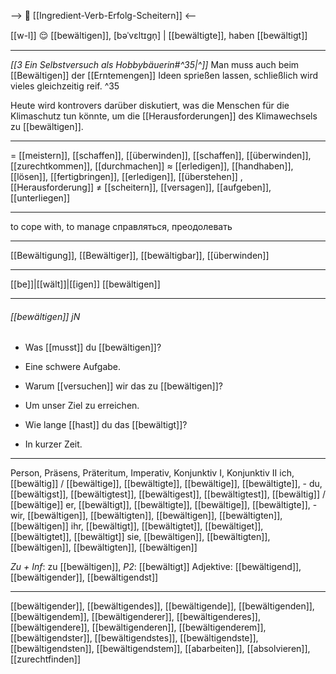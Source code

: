 --> 🧗 [[Ingredient-Verb-Erfolg-Scheitern]] <--

[[w-l]] 😌 [[bewältigen]], [bəˈvɛltɪɡn̩] | [[bewältigte]], haben [[bewältigt]]

---
*[[3  Ein Selbstversuch als Hobbybäuerin#^35|^]]* Man muss auch beim [[Bewältigen]] der [[Erntemengen]] Ideen sprießen lassen, schließlich wird vieles gleichzeitig reif. ^35


Heute wird kontrovers darüber diskutiert, was die Menschen für die Klimaschutz tun könnte, um die [[Herausforderungen]] des Klimawechsels zu [[bewältigen]].


---
= [[meistern]], [[schaffen]], [[überwinden]], [[schaffen]], [[überwinden]],  [[zurechtkommen]], [[durchmachen]]
≈ [[erledigen]], [[handhaben]], [[lösen]], [[fertigbringen]], [[erledigen]], [[überstehen]] ,[[Herausforderung]]
≠ [[scheitern]], [[versagen]], [[aufgeben]], [[unterliegen]]

---
to cope with, to manage
справляться, преодолевать

---
[[Bewältigung]], [[Bewältiger]], [[bewältigbar]], [[überwinden]]

---
[[be]]|[[wält]]|[[igen]]
[[bewältigen]]


---
###### [[bewältigen]] jN
- Was [[musst]] du [[bewältigen]]?
- Eine schwere Aufgabe.

- Warum [[versuchen]] wir das zu [[bewältigen]]?
- Um unser Ziel zu erreichen.

- Wie lange [[hast]] du das [[bewältigt]]?
- In kurzer Zeit.

---
Person, Präsens, Präteritum, Imperativ, Konjunktiv I,  Konjunktiv II 
ich, [[bewältig]] / [[bewältige]], [[bewältigte]], [[bewältige]], [[bewältigte]], -
du, [[bewältigst]], [[bewältigtest]], [[bewältigest]], [[bewältigtest]], [[bewältig]] / [[bewältige]]
er, [[bewältigt]], [[bewältigte]], [[bewältige]], [[bewältigte]], -
wir, [[bewältigen]], [[bewältigten]], [[bewältigen]], [[bewältigten]], [[bewältigen]]
ihr, [[bewältigt]], [[bewältigtet]], [[bewältiget]], [[bewältigtet]], [[bewältigt]]
sie, [[bewältigen]], [[bewältigten]], [[bewältigen]], [[bewältigten]], [[bewältigen]]

*Zu + Inf*: zu [[bewältigen]], *P2*: [[bewältigt]]
Adjektive: [[bewältigend]], [[bewältigender]], [[bewältigendst]]

---
[[bewältigender]], [[bewältigendes]], [[bewältigende]], [[bewältigenden]], [[bewältigendem]], [[bewältigenderer]], [[bewältigenderes]], [[bewältigendere]], [[bewältigenderen]], [[bewältigenderem]], [[bewältigendster]], [[bewältigendstes]], [[bewältigendste]], [[bewältigendsten]], [[bewältigendstem]], [[abarbeiten]], [[absolvieren]], [[zurechtfinden]]